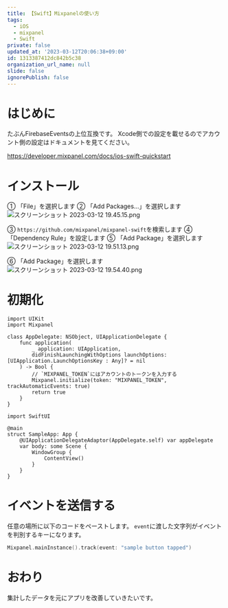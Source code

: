 ```yaml
---
title: 【Swift】Mixpanelの使い方
tags:
  - iOS
  - mixpanel
  - Swift
private: false
updated_at: '2023-03-12T20:06:38+09:00'
id: 1313387412dc842b5c38
organization_url_name: null
slide: false
ignorePublish: false
---
```

# はじめに
たぶんFirebaseEventsの上位互換です。
Xcode側での設定を載せるのでアカウント側の設定はドキュメントを見てください。

https://developer.mixpanel.com/docs/ios-swift-quickstart

# インストール
① 「File」を選択します
② 「Add Packages...」を選択します
![スクリーンショット 2023-03-12 19.45.15.png](https://qiita-image-store.s3.ap-northeast-1.amazonaws.com/0/1745371/8e4f8304-b0a2-7777-3ea7-3196ad63a3f9.png)


③ `https://github.com/mixpanel/mixpanel-swift`を検索します
④ 「Dependency Rule」を設定します
⑤ 「Add Package」を選択します
![スクリーンショット 2023-03-12 19.51.13.png](https://qiita-image-store.s3.ap-northeast-1.amazonaws.com/0/1745371/4616b427-c625-69e8-7a6e-88d5e035983c.png)

⑥ 「Add Package」を選択します
![スクリーンショット 2023-03-12 19.54.40.png](https://qiita-image-store.s3.ap-northeast-1.amazonaws.com/0/1745371/9d734f0b-8721-5931-6512-739693d78b1f.png)

# 初期化
```swift:AppDelegate
import UIKit
import Mixpanel

class AppDelegate: NSObject, UIApplicationDelegate {
    func application(
        _ application: UIApplication,
        didFinishLaunchingWithOptions launchOptions: [UIApplication.LaunchOptionsKey : Any]? = nil
    ) -> Bool {
        // `MIXPANEL_TOKEN`にはアカウントのトークンを入力する
        Mixpanel.initialize(token: "MIXPANEL_TOKEN", trackAutomaticEvents: true)
        return true
    }
}
```

```swift:SampleApp
import SwiftUI

@main
struct SampleApp: App {
    @UIApplicationDelegateAdaptor(AppDelegate.self) var appDelegate
    var body: some Scene {
        WindowGroup {
            ContentView()
        }
    }
}
```

# イベントを送信する
任意の場所に以下のコードをペーストします。
`event`に渡した文字列がイベントを判別するキーになります。
```swift
Mixpanel.mainInstance().track(event: "sample button tapped")
```

# おわり
集計したデータを元にアプリを改善していきたいです。
